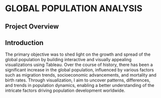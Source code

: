 <h1>GLOBAL POPULATION ANALYSIS</h1>

<h2>Project Overview</h2>


<h2>Introduction</h2>
The primary objective was to shed light on the growth and spread of the global population by building interactive and visually appealing visualizations using Tableau. 
Over the course of history, there has been a significant increase in the global population, influenced by various factors such as migration trends, socioeconomic advancements, 
and mortality and birth rates. Through visualization, I aim to uncover patterns, differences, and trends in population dynamics, enabling a better understanding of the intricate factors driving population development worldwide.
